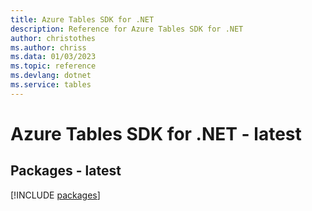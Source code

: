 ```yaml
---
title: Azure Tables SDK for .NET
description: Reference for Azure Tables SDK for .NET
author: christothes
ms.author: chriss
ms.data: 01/03/2023
ms.topic: reference
ms.devlang: dotnet
ms.service: tables
---
```

# Azure Tables SDK for .NET - latest
## Packages - latest
[!INCLUDE [packages](tables-index.md)]